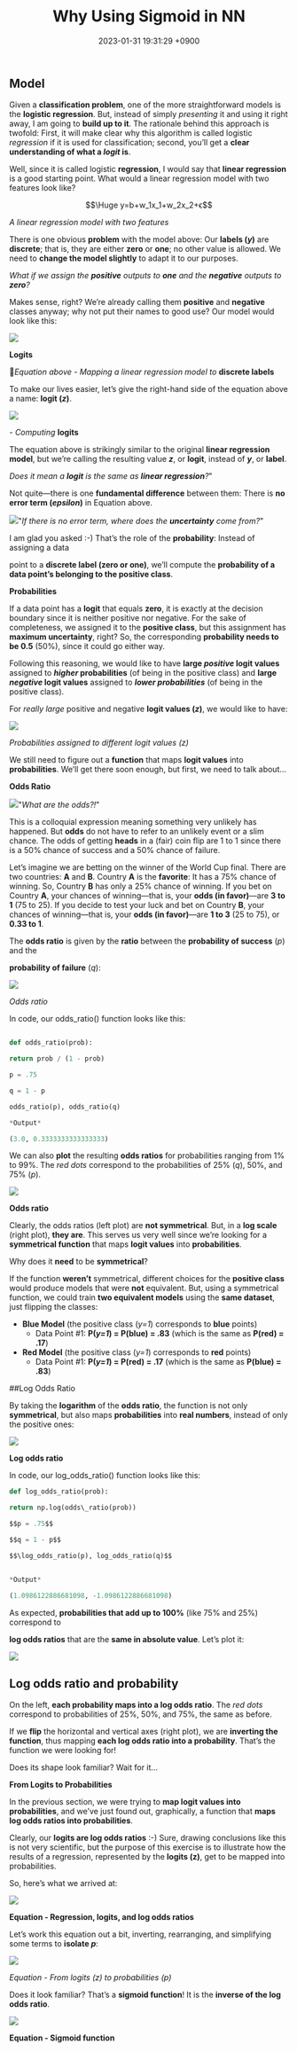 ﻿---
layout: post
title:  "Why Using Sigmoid in NN"
date:   2023-01-31 19:31:29 +0900
categories: update
---

## **Model**

Given a **classification problem**, one of the more straightforward models is the **logistic regression**. But, instead of simply *presenting* it and using it right away, I am going to **build up to it**. The rationale behind this approach is twofold: First, it will make clear why this algorithm is called logistic *regression* if it is used for classification; second, you’ll get a **clear understanding of what a *logit* is**.

Well, since it is called logistic **regression**, I would say that **linear regression** is a good starting point. What would a linear regression model with two features look like?

$$\Huge y=b+w_1x_1+w_2x_2+ϵ$$

*A linear regression model with two features*

There is one obvious **problem** with the model above: Our **labels (*y*)** are **discrete**; that is, they are either **zero** or **one**; no other value is allowed. We need to **change the model slightly** to adapt it to our purposes.

*What if we assign the **positive** outputs to **one** and the **negative*** *outputs to **zero**?*

Makes sense, right? We’re already calling them **positive** and **negative** classes anyway; why not put their names to good use? Our model would look like this:

![](/assets/sigmoid/Aspose.Words.f06965dc-5caa-4654-b599-bd950b862427.004.jpeg)



**Logits**

*Equation above - Mapping a linear regression model to* **discrete labels**


To make our lives easier, let’s give the right-hand side of the equation above a name: **logit (*z*)**.

![](/assets/sigmoid/Aspose.Words.f06965dc-5caa-4654-b599-bd950b862427.005.jpeg)

*- Computing* **logits**

The equation above is strikingly similar to the original **linear regression model**, but we’re calling the resulting value ***z***, or **logit**, instead of ***y***, or **label**.

*Does it mean a **logit** is the same as **linear regression**?*"

Not quite—there is one **fundamental difference** between them: There is **no error term (*epsilon*)** in Equation above.

![](/assets/sigmoid/Aspose.Words.f06965dc-5caa-4654-b599-bd950b862427.006.png)"*If there is no error term, where does the **uncertainty** come from?*"

I am glad you asked :-) That’s the role of the **probability**: Instead of assigning a data

point to a **discrete label (zero or one)**, we’ll compute the **probability of a data point’s belonging to the positive class**.

**Probabilities**

If a data point has a **logit** that equals **zero**, it is exactly at the decision boundary since it is neither positive nor negative. For the sake of completeness, we assigned it to the **positive class**, but this assignment has **maximum uncertainty**, right? So, the corresponding **probability needs to be 0.5** (50%), since it could go either way.

Following this reasoning, we would like to have **large *positive* logit values** assigned to ***higher* probabilities** (of being in the positive class) and **large *negative* logit values** assigned to ***lower probabilities*** (of being in the positive class).

For *really large* positive and negative **logit values (*z*)**, we would like to have:

![](/assets/sigmoid/Aspose.Words.f06965dc-5caa-4654-b599-bd950b862427.007.jpeg)

*Probabilities assigned to different logit values (z)*

We still need to figure out a **function** that maps **logit values** into **probabilities**. We’ll get there soon enough, but first, we need to talk about…

**Odds Ratio**

![](/assets/sigmoid/Aspose.Words.f06965dc-5caa-4654-b599-bd950b862427.006.png)"*What are the odds?!*"

This is a colloquial expression meaning something very unlikely has happened. But **odds** do not have to refer to an unlikely event or a slim chance. The odds of getting **heads** in a (fair) coin flip are 1 to 1 since there is a 50% chance of success and a 50% chance of failure.

Let’s imagine we are betting on the winner of the World Cup final. There are two countries: **A** and **B**. Country **A** is the **favorite**: It has a 75% chance of winning. So, Country **B** has only a 25% chance of winning. If you bet on Country **A**, your chances of winning—that is, your **odds (in favor)**—are **3 to 1** (75 to 25). If you decide to test your luck and bet on Country **B**, your chances of winning—that is, your **odds (in favor)**—are **1 to 3** (25 to 75), or **0.33 to 1**.

The **odds ratio** is given by the **ratio** between the **probability of success** (*p*) and the

**probability of failure** (*q*):

![](/assets/sigmoid/Aspose.Words.f06965dc-5caa-4654-b599-bd950b862427.008.jpeg)

*Odds ratio*

In code, our odds\_ratio() function looks like this:
```python

def odds_ratio(prob):

return prob / (1 - prob)

p = .75

q = 1 - p

odds_ratio(p), odds_ratio(q)

*Output*

(3.0, 0.3333333333333333)
```


We can also **plot** the resulting **odds ratios** for probabilities ranging from 1% to 99%. The *red dots* correspond to the probabilities of 25% (*q*), 50%, and 75% (*p*).

![](/assets/sigmoid/Aspose.Words.f06965dc-5caa-4654-b599-bd950b862427.009.png)

**Odds ratio**

Clearly, the odds ratios (left plot) are **not symmetrical**. But, in a **log scale** (right plot), **they are**. This serves us very well since we’re looking for a **symmetrical function** that maps **logit values** into **probabilities**.

Why does it **need** to be **symmetrical**?

If the function **weren’t** symmetrical, different choices for the **positive class** would produce models that were **not** equivalent. But, using a symmetrical function, we could train **two equivalent models** using the **same dataset**, just flipping the classes:

- **Blue Model** (the positive class (*y=1*) corresponds to **blue** points)
  - Data Point #1: **P(*y=1*) = P(blue) = .83** (which is the same as **P(red) = .17**)
- **Red Model** (the positive class (*y=1*) corresponds to **red** points)
  - Data Point #1: **P(*y=1*) = P(red) = .17** (which is the same as **P(blue) = .83**)

##Log Odds Ratio

By taking the **logarithm** of the **odds ratio**, the function is not only **symmetrical**, but also maps **probabilities** into **real numbers**, instead of only the positive ones:

![](/assets/sigmoid/Aspose.Words.f06965dc-5caa-4654-b599-bd950b862427.010.jpeg)

**Log odds ratio**

In code, our log\_odds\_ratio() function looks like this:
```python
def log_odds_ratio(prob):

return np.log(odds\_ratio(prob))

$$p = .75$$

$$q = 1 - p$$

$$\log_odds_ratio(p), log_odds_ratio(q)$$


*Output*

(1.0986122886681098, -1.0986122886681098)
```

As expected, **probabilities that add up to 100%** (like 75% and 25%) correspond to

**log odds ratios** that are the **same in absolute value**. Let’s plot it:

![](/assets/sigmoid/Aspose.Words.f06965dc-5caa-4654-b599-bd950b862427.009.png)

## Log odds ratio and probability

On the left, **each probability maps into a log odds ratio**. The *red dots* correspond to probabilities of 25%, 50%, and 75%, the same as before.

If we **flip** the horizontal and vertical axes (right plot), we are **inverting the function**, thus mapping **each log odds ratio into a probability**. That’s the function we were looking for!

Does its shape look familiar? Wait for it…

**From Logits to Probabilities**

In the previous section, we were trying to **map logit values into probabilities**, and we’ve just found out, graphically, a function that **maps log odds ratios into probabilities**.

Clearly, our **logits are log odds ratios** :-) Sure, drawing conclusions like this is not very scientific, but the purpose of this exercise is to illustrate how the results of a regression, represented by the **logits (z)**, get to be mapped into probabilities.

So, here’s what we arrived at:

![](/assets/sigmoid/Aspose.Words.f06965dc-5caa-4654-b599-bd950b862427.011.jpeg)

**Equation - Regression, logits, and log odds ratios**

Let’s work this equation out a bit, inverting, rearranging, and simplifying some terms to **isolate *p***:

![](/assets/sigmoid/Aspose.Words.f06965dc-5caa-4654-b599-bd950b862427.012.jpeg)

*Equation - From logits (z) to probabilities (p)*

Does it look familiar? That’s a **sigmoid function**! It is the **inverse of the log odds ratio**.

![](/assets/sigmoid/Aspose.Words.f06965dc-5caa-4654-b599-bd950b862427.013.png)

**Equation - Sigmoid function**
